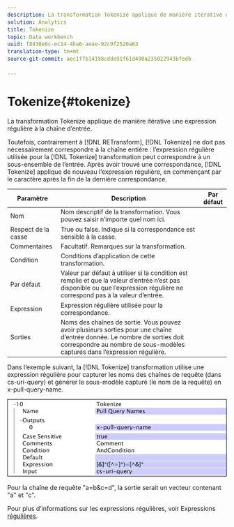 ```yaml
---
description: La transformation Tokenize applique de manière itérative une expression régulière à la chaîne d’entrée.
solution: Analytics
title: Tokenize
topic: Data workbench
uuid: f8430e6c-ec14-4ba6-aeae-92c9f2520a63
translation-type: tm+mt
source-git-commit: aec1f7b14198cdde91f61d490a235022943bfedb

---
```



# Tokenize{#tokenize}

La transformation Tokenize applique de manière itérative une expression régulière à la chaîne d’entrée.

Toutefois, contrairement à [!DNL RETransform], [!DNL Tokenize] ne doit pas nécessairement correspondre à la chaîne entière : l’expression régulière utilisée pour la [!DNL Tokenize] transformation peut correspondre à un sous-ensemble de l’entrée. Après avoir trouvé une correspondance, [!DNL Tokenize] applique de nouveau l’expression régulière, en commençant par le caractère après la fin de la dernière correspondance.

| Paramètre | Description | Par défaut |
|---|---|---|
| Nom | Nom descriptif de la transformation. Vous pouvez saisir n’importe quel nom ici. |  |
| Respect de la casse | True ou false. Indique si la correspondance est sensible à la casse. |  |
| Commentaires | Facultatif. Remarques sur la transformation. |  |
| Condition | Conditions d’application de cette transformation. |  |
| Par défaut | Valeur par défaut à utiliser si la condition est remplie et que la valeur d’entrée n’est pas disponible ou que l’expression régulière ne correspond pas à la valeur d’entrée. |  |
| Expression | Expression régulière utilisée pour la correspondance. |  |
| Sorties | Noms des chaînes de sortie. Vous pouvez avoir plusieurs sorties pour une chaîne d’entrée donnée. Le nombre de sorties doit correspondre au nombre de sous-modèles capturés dans l’expression régulière. |  |

Dans l’exemple suivant, la [!DNL Tokenize] transformation utilise une expression régulière pour capturer les noms des chaînes de requête (dans cs-uri-query) et générer le sous-modèle capturé (le nom de la requête) en x-pull-query-name.

![](assets/cfg_TransformationType_Tokenize.png)

Pour la chaîne de requête &quot;a=b&amp;c=d&quot;, la sortie serait un vecteur contenant &quot;a&quot; et &quot;c&quot;.

Pour plus d’informations sur les expressions régulières, voir Expressions [régulières](../../../../../home/c-dataset-const-proc/c-reg-exp.md#concept-070077baa419475094ef0469e92c5b9c).
